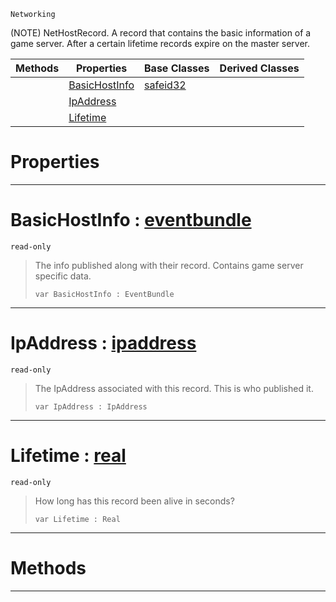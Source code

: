  `Networking`

(NOTE) NetHostRecord. A record that contains the basic information of a game server. After a certain lifetime records expire on the master server.

|Methods|Properties|Base Classes|Derived Classes|
|---|---|---|---|
| |[ BasicHostInfo](https://github.com/zeroengineteam/ZeroDocs/code_reference/class_reference/nethostrecord.markdown#basichostinfo-zero-engin)|[safeid32](https://github.com/zeroengineteam/ZeroDocs/code_reference/class_reference/safeid32.markdown)| |
| |[ IpAddress](https://github.com/zeroengineteam/ZeroDocs/code_reference/class_reference/nethostrecord.markdown#ipaddress-zero-engine-do)| | |
| |[ Lifetime](https://github.com/zeroengineteam/ZeroDocs/code_reference/class_reference/nethostrecord.markdown#lifetime-zero-engine-doc)| | |


 #  Properties


---  
 #  BasicHostInfo : [eventbundle](https://github.com/zeroengineteam/ZeroDocs/code_reference/class_reference/eventbundle.markdown)

 `read-only`

> The info published along with their record. Contains game server specific data.
> ``` lang=cpp, name=Zilch
> var BasicHostInfo : EventBundle


---  
 #  IpAddress : [ipaddress](https://github.com/zeroengineteam/ZeroDocs/code_reference/class_reference/ipaddress.markdown)

 `read-only`

> The IpAddress associated with this record. This is who published it.
> ``` lang=cpp, name=Zilch
> var IpAddress : IpAddress


---  
 #  Lifetime : [real](https://github.com/zeroengineteam/ZeroDocs/code_reference/zilch_base_types/real.markdown)

 `read-only`

> How long has this record been alive in seconds?
> ``` lang=cpp, name=Zilch
> var Lifetime : Real


---  
 #  Methods


---  
 

 